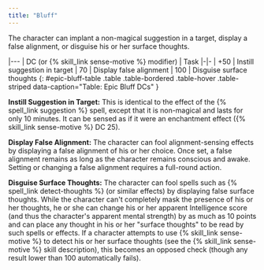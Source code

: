 ```yaml
---
title: "Bluff"
---
```

The character can implant a non-magical suggestion in a target, display a false alignment, or disguise his or her surface thoughts.

|---
| DC (or {% skill_link sense-motive %} modifier) | Task
|-|-
| +50 | Instill suggestion in target
| 70 | Display false alignment
| 100 | Disguise surface thoughts
{: #epic-bluff-table .table .table-bordered .table-hover .table-striped data-caption="Table: Epic Bluff DCs" }

**Instill Suggestion in Target:** This is identical to the effect of the {% spell_link suggestion %} spell, except that it is non-magical and lasts for only 10 minutes. It can be sensed as if it were an enchantment effect ({% skill_link sense-motive %} DC 25).

**Display False Alignment:** The character can fool alignment-sensing effects by displaying a false alignment of his or her choice. Once set, a false alignment remains as long as the character remains conscious and awake. Setting or changing a false alignment requires a full-round action.

**Disguise Surface Thoughts:** The character can fool spells such as {% spell_link detect-thoughts %} (or similar effects) by displaying false surface thoughts. While the character can't completely mask the presence of his or her thoughts, he or she can change his or her apparent Intelligence score (and thus the character's apparent mental strength) by as much as 10 points and can place any thought in his or her &quot;surface thoughts&quot; to be read by such spells or effects. If a character attempts to use {% skill_link sense-motive %} to detect his or her surface thoughts (see the {% skill_link sense-motive %} skill description), this becomes an opposed check (though any result lower than 100 automatically fails).
